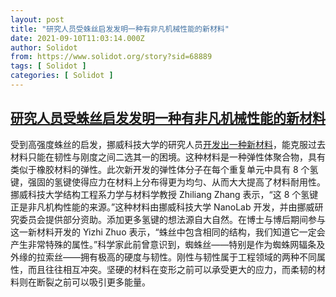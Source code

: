 ```yaml
---
layout: post
title: "研究人员受蛛丝启发发明一种有非凡机械性能的新材料"
date: 2021-09-10T11:03:14.000Z
author: Solidot
from: https://www.solidot.org/story?sid=68889
tags: [ Solidot ]
categories: [ Solidot ]
---
```

<!--1631271794000-->
[研究人员受蛛丝启发发明一种有非凡机械性能的新材料](https://www.solidot.org/story?sid=68889)
------

<div>
受到高强度蛛丝的启发，挪威科技大学的研究人员<a href="https://phys.org/news/2021-09-spider-silk-material-extraordinary-mechanical.html" target="_blank">开发出一种新材料</a>，能克服过去材料只能在韧性与刚度之间二选其一的困境。这种材料是一种弹性体聚合物，具有类似于橡胶材料的弹性。此次新开发的弹性体分子在每个重复单元中具有 8 个氢键，强固的氢键使得应力在材料上分布得更为均匀、从而大大提高了材料耐用性。挪威科技大学结构工程系力学与材料学教授 Zhiliang Zhang 表示，“这 8 个氢键正是非凡机构性能的来源。”这种材料由挪威科技大学 NanoLab 开发，并由挪威研究委员会提供部分资助。添加更多氢键的想法源自大自然。在博士与博后期间参与这一新材料开发的 Yizhi Zhuo 表示，“蛛丝中包含相同的结构，我们知道它一定会产生非常特殊的属性。”科学家此前曾意识到，蜘蛛丝——特别是作为蜘蛛网辐条及外缘的拉索丝——拥有极高的硬度与韧性。刚性与韧性属于工程领域的两种不同属性，而且往往相互冲突。坚硬的材料在变形之前可以承受更大的应力，而柔韧的材料则在断裂之前可以吸引更多能量。
</div>
